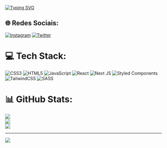 [![Typing SVG](https://readme-typing-svg.herokuapp.com/?color=00bfbf&size=35&center=true&vCenter=true&width=1000&lines=OLÁ,+MEU+NOME+é+Hiago+Martins;Tenho+20+anos+de+idade;Sou+natural+de+Belo+Horizonte,+MG,+Brasil;Seja+Bem+Vindo!+:%29)](https://git.io/typing-svg)

## 🌐 Redes Sociais:
[![Instagram](https://img.shields.io/badge/Instagram-%23E4405F.svg?logo=Instagram&logoColor=white)](https://instagram.com/@hiagopvdz) [![Twitter](https://img.shields.io/badge/Twitter-%231DA1F2.svg?logo=Twitter&logoColor=white)](https://twitter.com/@hiagomsilva_) 

# 💻 Tech Stack:
![CSS3](https://img.shields.io/badge/css3-%231572B6.svg?style=for-the-badge&logo=css3&logoColor=white) ![HTML5](https://img.shields.io/badge/html5-%23E34F26.svg?style=for-the-badge&logo=html5&logoColor=white) ![JavaScript](https://img.shields.io/badge/javascript-%23323330.svg?style=for-the-badge&logo=javascript&logoColor=%23F7DF1E) ![React](https://img.shields.io/badge/react-%2320232a.svg?style=for-the-badge&logo=react&logoColor=%2361DAFB) ![Next JS](https://img.shields.io/badge/Next-black?style=for-the-badge&logo=next.js&logoColor=white) ![Styled Components](https://img.shields.io/badge/styled--components-DB7093?style=for-the-badge&logo=styled-components&logoColor=white) ![TailwindCSS](https://img.shields.io/badge/tailwindcss-%2338B2AC.svg?style=for-the-badge&logo=tailwind-css&logoColor=white) ![SASS](https://img.shields.io/badge/SASS-hotpink.svg?style=for-the-badge&logo=SASS&logoColor=white)
# 📊 GitHub Stats:
![](https://github-readme-stats.vercel.app/api?username=hiagomartins18&theme=react&hide_border=false&include_all_commits=true&count_private=true)<br/>
![](https://github-readme-streak-stats.herokuapp.com/?user=hiagomartins18&theme=react&hide_border=false)<br/>
![](https://github-readme-stats.vercel.app/api/top-langs/?username=hiagomartins18&theme=react&hide_border=false&include_all_commits=true&count_private=true&layout=compact)

---
[![](https://visitcount.itsvg.in/api?id=hiagomartins18&icon=2&color=0)](https://visitcount.itsvg.in)

<!-- Proudly created with GPRM ( https://gprm.itsvg.in ) -->

